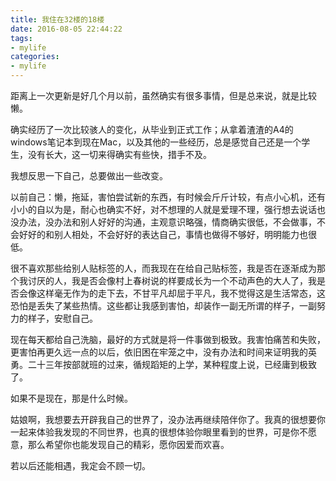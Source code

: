 ```yaml
---
title: 我住在32楼的18楼
date: 2016-08-05 22:44:22
tags: 
- mylife
categories: 
- mylife
---
```


距离上一次更新是好几个月以前，虽然确实有很多事情，但是总来说，就是比较懒。

确实经历了一次比较骇人的变化，从毕业到正式工作；从拿着渣渣的A4的windows笔记本到现在Mac，以及其他的一些经历，总是感觉自己还是一个学生，没有长大，这一切来得确实有些快，措手不及。

我想反思一下自己，总要做出一些改变。

以前自己：懒，拖延，害怕尝试新的东西，有时候会斤斤计较，有点小心机，还有小小的自以为是，耐心也确实不好，对不想理的人就是爱理不理，强行想去说话也没办法，没办法和别人好好的沟通，主观意识略强，情商确实很低，不会做事，不会好好的和别人相处，不会好好的表达自己，事情也做得不够好，明明能力也很低。

很不喜欢那些给别人贴标签的人，而我现在在给自己贴标签，我是否在逐渐成为那个我讨厌的人，我是否会像村上春树说的样要成长为一个不动声色的大人了，我是否会像这样毫无作为的走下去，不甘平凡却屈于平凡，我不觉得这是生活常态，这恐怕是丢失了某些热情。这些都让我感到害怕，却装作一副无所谓的样子，一副努力的样子，安慰自己。

现在每天都给自己洗脑，最好的方式就是将一件事做到极致。我害怕痛苦和失败，更害怕再更久远一点的以后，依旧困在牢笼之中，没有办法和时间来证明我的英勇。二十三年按部就班的过来，循规蹈矩的上学，某种程度上说，已经庸到极致了。

如果不是现在，那是什么时候。

姑娘啊，我想要去开辟我自己的世界了，没办法再继续陪伴你了。我真的很想要你一起来体验我发现的不同世界，也真的很想体验你眼里看到的世界，可是你不愿意，那么希望你也能发现自己的精彩，愿你因爱而欢喜。

若以后还能相遇，我定会不顾一切。



